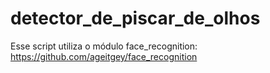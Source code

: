 # detector_de_piscar_de_olhos<br>

Esse script utiliza o módulo face_recognition: https://github.com/ageitgey/face_recognition
